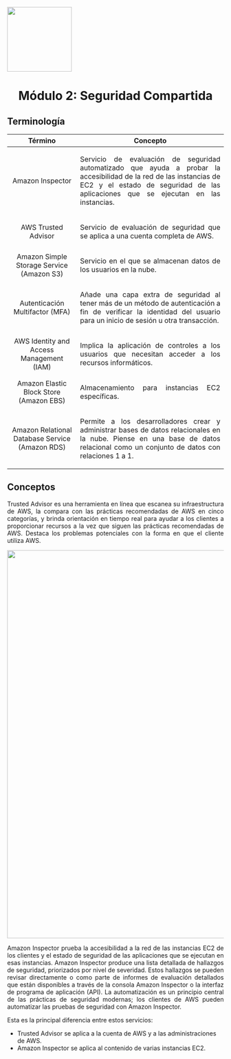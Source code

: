 <p align="left">
  <img src="https://semanadelcannabis.cayetano.edu.pe/assets/img/logo-upch.png" width="150">
  <h1 align="center">Módulo 2: Seguridad Compartida</h1>
</p>

## Terminología

| Término  | Concepto  |
| :------------: | :------------: |
| Amazon Inspector  | <p align="justify">Servicio de evaluación de seguridad automatizado que ayuda a probar la accesibilidad de la red de las instancias de EC2 y el estado de seguridad de las aplicaciones que se ejecutan en las instancias.</p>  |
| AWS Trusted Advisor  | <p align="justify">Servicio de evaluación de seguridad que se aplica a una cuenta completa de AWS. </p>  |
| Amazon Simple Storage Service (Amazon S3) | <p align="justify">Servicio en el que se almacenan datos de los usuarios en la nube.</p>  |
| Autenticación Multifactor (MFA)  | <p align="justify">Añade una capa extra de seguridad al tener más de un método de autenticación a fin de verificar la identidad del usuario para un inicio de sesión u otra transacción.</p>  |
| AWS Identity and Access Management (IAM)  | <p align="justify">Implica la aplicación de controles a los usuarios que necesitan acceder a los recursos informáticos.</p>  |
| Amazon Elastic Block Store (Amazon EBS)  | <p align="justify">Almacenamiento para instancias EC2 específicas.</p>  |
| Amazon Relational Database Service (Amazon RDS)  | <p align="justify">Permite a los desarrolladores crear y administrar bases de datos relacionales en la nube. Piense en una base de datos relacional como un conjunto de datos con relaciones 1 a 1.</p>  |

## Conceptos
<p align="justify">
Trusted Advisor es una herramienta en línea que escanea su infraestructura de AWS, la compara con las prácticas recomendadas de AWS en cinco categorías, y brinda orientación en tiempo real para ayudar a los clientes a proporcionar recursos a la vez que siguen las prácticas recomendadas de AWS. Destaca los problemas potenciales con la forma en que el cliente utiliza AWS.</p>

<p align= "center">
  <img src="https://github.com/EdwinJaraOFC/CDRPersonal/assets/150296803/54fdcd3a-9d4a-4548-83f9-10a8544563ba" width="900">
</p>

<p align="justify">
Amazon Inspector prueba la accesibilidad a la red de las instancias EC2 de los clientes y el estado de seguridad de las aplicaciones que se ejecutan en esas instancias. Amazon Inspector produce una lista detallada de hallazgos de seguridad, priorizados por nivel de severidad. Estos hallazgos se pueden revisar directamente o como parte de informes de evaluación detallados que están disponibles a través de la consola Amazon Inspector o la interfaz de programa de aplicación (API). La automatización es un principio central de las prácticas de seguridad modernas; los clientes de AWS pueden automatizar las pruebas de seguridad con Amazon Inspector.</p>

Esta es la principal diferencia entre estos servicios:

- Trusted Advisor se aplica a la cuenta de AWS y a las administraciones de AWS.
- Amazon Inspector se aplica al contenido de varias instancias EC2.
